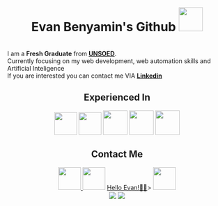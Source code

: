 <h1 align=center>Evan Benyamin's Github <img width = "55px" src = "https://github.com/user-attachments/assets/7fc8a7ed-e45a-4905-8397-b972f5334f87"/> </h1>
 <br>
I am a <b>Fresh Graduate</b> from <a href = "https://www.unsoed.ac.id"><b>UNSOED</b></a>.
<br>Currently focusing on my web development, web automation skills and Artificial Inteligence<br>
If you are interested you can contact me VIA <a href = "https://www.linkedin.com/in/evan-benyamin"><b>Linkedin</b></a>
</div>
<div id="experience" align="center">
   <h2> Experienced In </h2> 
   <img width ="52px" src = "https://github.com/user-attachments/assets/b54e7f58-bc17-4ecc-aca0-790fc8c8280b"/> 
   <img width ="52px" src = "https://github.com/user-attachments/assets/864941d3-b8e8-4e0f-b649-3ad03fc50b9e"/>
   <img width ="56px" src = "https://github.com/user-attachments/assets/6e9b3d85-026b-442b-bd23-251ec65b092d"/>
   <img width ="56px" src = "https://github.com/user-attachments/assets/36123ba7-17c8-4506-b1bc-2c7e071bc5f7"/>
   <img width ="56px" src = "https://github.com/user-attachments/assets/efd86969-b30a-49dd-86af-c6c494656b19"/>
</div> 
<div id="social" align="center">
   <h2> Contact Me </h2> 
   <a href = "https://www.linkedin.com/in/evan-benyamin"</a>
   <img width ="52px" src ="https://github.com/user-attachments/assets/ca466415-e4a8-4a4f-b3c8-1387cca82f55"/>
   <a href = "https://www.instagram.com/evantobing09"></a>
   <img width ="52px" src ="https://github.com/user-attachments/assets/9b6f9b7a-2bf3-476b-9e34-583b08614819"/>
   <a href = mailto:evanbenyamin@gmail.com">Hello Evan!👋🏻</a>>
   <img width ="52px" src ="https://github.com/user-attachments/assets/95c6c093-2966-48a7-ba66-2282d28b6e20"/>
<br>
<div id = "cards">
   <a href="https://github.com/EvanBenyamin"></a>
   <img align = "center" src="https://github-readme-stats.vercel.app/api/top-langs/?username=EvanBenyamin&layout=donut-vertical&theme=merko"/>
   <img align = "center" src="https://github-readme-stats-eight-theta.vercel.app/api?username=EvanBenyamin&show_icons=true&theme=onedark&include_all_commits=true&count_private=true"/>
</div>









